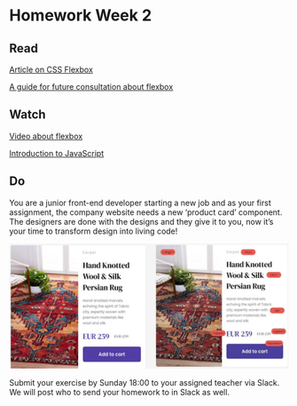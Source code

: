 # Homework Week 2

## Read

[Article on CSS Flexbox](https://www.w3schools.com/css/css3_flexbox.asp)

[A guide for future consultation about flexbox](https://github.com/Bakhtiyar-Garashov/flexbox-101)

## Watch
[Video about flexbox](https://www.youtube.com/watch?v=phWxA89Dy94&ab_channel=SlayingTheDragon)

[Introduction to JavaScript](https://www.youtube.com/watch?v=6n4AV5k-7wE&ab_channel=CodingForEverybody)

## Do
You are a junior front-end developer starting a new job and as your first assignment, the company website needs a new ‘product card’ component. The designers are done with the designs and they give it to you, now it’s your time to transform design into living code!

![Example Product Card](./product-card.jpg)

Submit your exercise by Sunday 18:00 to your assigned teacher via Slack. We will post who to send your homework to in Slack as well.
